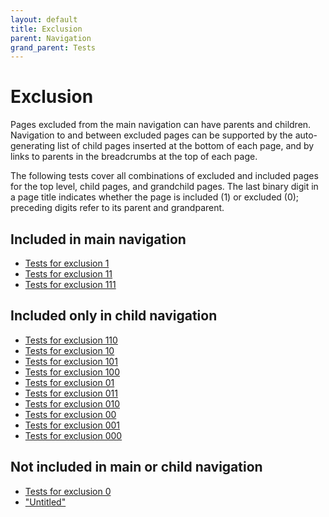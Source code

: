 ```yaml
---
layout: default
title: Exclusion
parent: Navigation
grand_parent: Tests
---
```


# Exclusion

Pages excluded from the main navigation can have parents and children. Navigation to and between excluded pages can be supported by the auto-generating list of child pages inserted at the bottom of each page, and by links to parents in the breadcrumbs at the top of each page.

The following tests cover all combinations of excluded and included pages for the top level, child pages, and grandchild pages. The last binary digit in a page title indicates whether the page is included (1) or excluded (0); preceding digits refer to its parent and grandparent.

## Included in main navigation

- [Tests for exclusion 1](1/)
- [Tests for exclusion 11](11/)
- [Tests for exclusion 111](111/)

## Included only in child navigation

- [Tests for exclusion 110](110/)
- [Tests for exclusion 10](10/)
- [Tests for exclusion 101](101/)
- [Tests for exclusion 100](100/)
- [Tests for exclusion 01](01/)
- [Tests for exclusion 011](011/)
- [Tests for exclusion 010](010/)
- [Tests for exclusion 00](00/)
- [Tests for exclusion 001](001/)
- [Tests for exclusion 000](000/)

## Not included in main or child navigation

- [Tests for exclusion 0](0/)
- ["Untitled"](untitled/)
